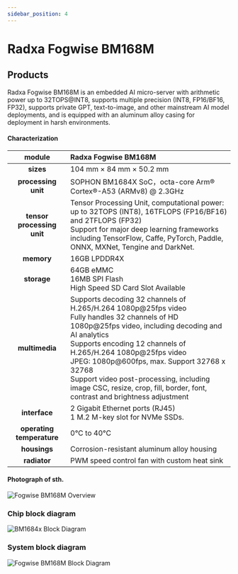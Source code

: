 ```yaml
---
sidebar_position: 4
---
```


# Radxa Fogwise BM168M

<Tabs queryString="target">

<TabItem value="Radxa Fogwise BM168M" label="Radxa Fogwise BM168M">

## Products

Radxa Fogwise BM168M is an embedded AI micro-server with arithmetic power up to 32TOPS@INT8, supports multiple precision (INT8, FP16/BF16, FP32), supports private GPT, text-to-image, and other mainstream AI model deployments, and is equipped with an aluminum alloy casing for deployment in harsh environments.

#### Characterization

|       module       | Radxa Fogwise BM168M                                                                                                                                                                                                                                                              |
| :--------------: | :-------------------------------------------------------------------------------------------------------------------------------------------------------------------------------------------------------------------------------------------------------------------------------- |
|     **sizes**     | 104 mm × 84 mm × 50.2 mm                                                                                                                                                                                                                                                          |
|    **processing unit**    | SOPHON BM1684X SoC，octa-core Arm® Cortex®-A53 (ARMv8) @ 2.3GHz                                                                                                                                                                                                                      |
| **tensor processing unit** | Tensor Processing Unit, computational power: up to 32TOPS (INT8), 16TFLOPS (FP16/BF16) and 2TFLOPS (FP32)<br/>Support for major deep learning frameworks including TensorFlow, Caffe, PyTorch, Paddle, ONNX, MXNet, Tengine and DarkNet.                                                                                               |
|     **memory**     | 16GB LPDDR4X                                                                                                                                                                                                                                                                      |
|     **storage**     | 64GB eMMC<br/>16MB SPI Flash<br/>High Speed SD Card Slot Available                                                                                                                                                                                                                                |
|    **multimedia**    | Supports decoding 32 channels of H.265/H.264 1080p@25fps video<br/>Fully handles 32 channels of HD 1080p@25fps video, including decoding and AI analytics<br/>Supports encoding 12 channels of H.265/H.264 1080p@25fps video <br/>JPEG: 1080p@600fps, max. Support 32768 x 32768<br/>Support video post-processing, including image CSC, resize, crop, fill, border, font, contrast and brightness adjustment |
|     **interface**     | 2 Gigabit Ethernet ports (RJ45)<br/>1 M.2 M-key slot for NVMe SSDs.                                                                                                                                                                                                                        |
|   **operating temperature**   | 0°C to 40°C                                                                                                                                                                                                                                                                       |
|     **housings**     | Corrosion-resistant aluminum alloy housing                                                                                                                                                                                                                                                                |
|     **radiator**     | PWM speed control fan with custom heat sink                                                                                                                                                                                                                                                   |

#### Photograph of sth.

![Fogwise BM168M Overview](/img/bm168m/radxa_fogwise_bm168m.webp)

### Chip block diagram

![BM1684x Block Diagram](/img/aicore-bm1684x/bm1684x-block-diagram.webp)

### System block diagram

![Fogwise BM168M Block Diagram](/img/bm168m/bm168m-block-diagram.webp)

</TabItem>

</Tabs>
